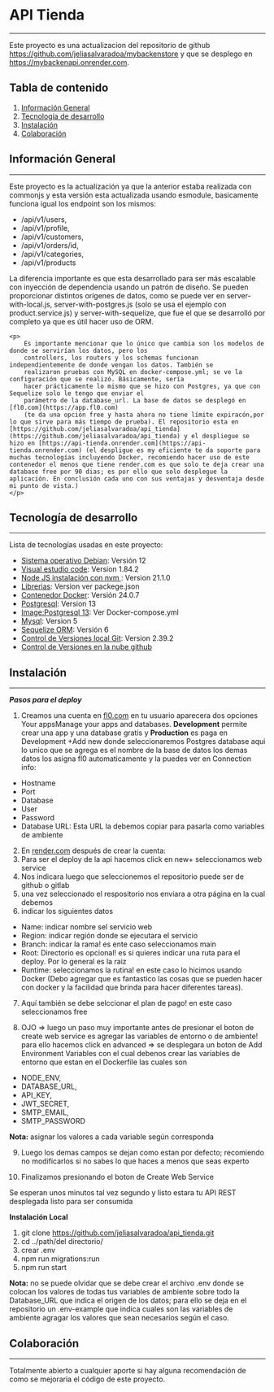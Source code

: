 # API Tienda
***
Este proyecto es una actualizacion del repositorio de github https://github.com/jeliasalvaradoa/mybackenstore y que se desplego en https://mybackenapi.onrender.com.

## Tabla de contenido
1. [Información General](#info)
2. [Tecnología de desarrollo](#tecnologias)
3. [Instalación](#instalacion)
4. [Colaboración](#colaboracion)

## Información General
***
Este proyecto es la actualización ya que la anterior estaba realizada con commonjs y esta versión esta actualizada usando esmodule, basicamente funciona igual los endpoint son los mismos:
* /api/v1/users,
* /api/v1/profile,
* /api/v1/customers,
* /api/v1/orders/id,
* /api/v1/categories,
* /api/v1/products

<p>
        La diferencia importante es que esta desarrollado para ser más escalable con inyección de dependencia usando un
        patrón de diseño. Se pueden proporcionar distintos orígenes de datos, como se puede ver en server-with-local.js,
        server-with-postgres.js (solo se usa el ejemplo con product.service.js) y server-with-sequelize, que fue el
        que se desarrolló por completo ya que es útil hacer uso de ORM.
    </p>

    <p>
        Es importante mencionar que lo único que cambia son los modelos de donde se servirían los datos, pero los
        controllers, los routers y los schemas funcionan independientemente de donde vengan los datos. También se
        realizaron pruebas con MySQL en docker-compose.yml; se ve la configuración que se realizó. Básicamente, sería
        hacer prácticamente lo mismo que se hizo con Postgres, ya que con Sequelize solo le tengo que enviar el
        parámetro de la database_url. La base de datos se desplegó en [fl0.com](https://app.fl0.com)
        (te da una opción free y hasta ahora no tiene límite expiracón,por lo que sirve para más tiempo de prueba). El repositorio esta en [https://github.com/jeliasalvaradoa/api_tienda](https://github.com/jeliasalvaradoa/api_tienda) y el despliegue se hizo en [https://api-tienda.onrender.com](https://api-tienda.onrender.com) (el despligue es my eficiente te da soporte para muchas tecnologías incluyendo Docker, recomiendo hacer uso de este contenedor el menos que tiene render.com es que solo te deja crear una database free por 90 dias; es por ello que solo desplegue la aplicación. En conclusión cada uno con sus ventajas y desventaja desde mi punto de vista.)
    </p>
## Tecnología de desarrollo
***
Lista de tecnologías usadas en este proyecto:
* [Sistema operativo Debian](https://www.debian.org/distrib/index.es.html): Versión 12 
* [Visual estudio code](https://code.visualstudio.com/): Version 1.84.2
* [Node JS instalación con nvm ](https://github.com/nvm-sh/nvm): Version 21.1.0
* [Librerias](https://github.com/jeliasalvaradoa/api_tienda/blob/main/package.json): Version ver packege.json
* [Contenedor Docker](https://docs.docker.com/engine/install/debian/): Versión 24.0.7 
* [Postgresql](https://hub.docker.com/_/postgres): Version 13
* [Image:Postgresql 13](https://github.com/jeliasalvaradoa/api_tienda/blob/main/docker-compose.yml): Ver Docker-compose.yml
* [Mysql](https://hub.docker.com/_/mysql): Version 5
* [Sequelize ORM](https://sequelize.org/docs/v6/getting-started/): Versión 6
* [Control de Versiones local Git](https://git-scm.com/): Version 2.39.2
* [Control de Versiones en la nube github](https://github.com/jeliasalvaradoa)
## Instalación
***
***Pasos para el deploy*** 
1. Creamos una cuenta en [fl0.com](https://app.fl0.com) 
en tu usuario aparecera dos opciones Your appsManage your apps and databases.
**Development** permite crear una app y una database gratis y **Production** es paga 
en Development +Add new donde seleccionaremos Postgres database aqui lo unico que se agrega es el nombre de la base de datos los demas datos los asigna fl0 automaticamente y la puedes ver en Connection info: 

* Hostname
* Port
* Database
* User
* Password
* Database URL: Esta URL la debemos copiar para pasarla como variables de ambiente

2. En [render.com](https://api-tienda.onrender.com) después de crear la cuenta:
3. Para ser el deploy  de la api hacemos click en new+ seleccionamos web service
4. Nos indicara luego que seleccionemos el repositorio puede ser de github o gitlab 
5. una vez seleccionado el respositorio nos enviara a otra página en la cual debemos 
6. indicar los siguientes datos
* Name: indicar nombre sel servicio web 
* Region: indicar región donde se ejecutara el servicio
* Branch: indicar la rama! es ente caso seleccionamos main
* Root: Directorio es opcional! es si quieres indicar una ruta para el deploy. Por lo general es la raiz 
* Runtime: seleccionamos la rutina! en este caso lo hicimos usando Docker (Debo agregar que es fantastico las cosas que se pueden hacer con docker y la facilidad que brinda para hacer diferentes tareas).

7. Aquí también se debe selccionar el plan de pago! en este caso seleccionamos free

8. OJO => luego un paso muy importante antes de presionar el boton de create web service es agregar las variables de entorno o de ambiente!
para ello hacemos click en advanced => se desplegara un boton de Add Environment Variables con el cual debenos crear 
las variables de entorno que estan en el Dockerfile las cuales son 
 
* NODE_ENV,
* DATABASE_URL,
* API_KEY,
* JWT_SECRET,
* SMTP_EMAIL,
* SMTP_PASSWORD

**Nota:** asignar los valores  a cada variable según corresponda

9. Luego los demas campos se dejan como estan por defecto; recomiendo no modificarlos si no sabes lo que haces a menos que seas experto

10. Finalizamos presionando el boton de Create Web Service

Se esperan unos minutos tal vez segundo y listo estara tu API REST desplegada listo para ser consumida

**Instalación Local**

1. git clone https://github.com/jeliasalvaradoa/api_tienda.git
2. cd ../path/del directorio/
3. crear .env
3. npm run migrations:run
4. npm run start   

**Nota:** no se puede olvidar que se debe crear el archivo .env  donde se colocan los valores de todas tus variables de ambiente sobre todo la Database_URL que indica el origen de los datos; para ello se deja en el repositorio un .env-example que indica cuales son las variables de ambiente agragar los valores que sean necesarios según el caso.

## Colaboración
***
Totalmente abierto a cualquier aporte si hay alguna recomendación de como se mejoraria el código de este proyecto.




